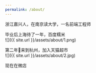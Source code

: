 ```yaml
---
permalink: /about/
---
```


浙江嘉兴人，在南京读大学，一名前端工程师

毕业后上海待了一年，百度糯米<br>
![]({{ site.url }}/assets/about/1.png)

第二年来到杭州，加入天猫超市<br>
![]({{ site.url }}/assets/about/2.jpg)

现在在微店